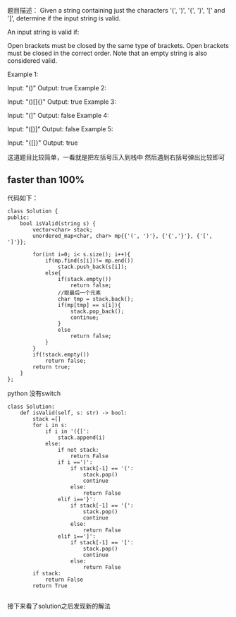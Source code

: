 题目描述：
Given a string containing just the characters '(', ')', '{', '}', '[' and ']', determine if the input string is valid.

An input string is valid if:

Open brackets must be closed by the same type of brackets.
Open brackets must be closed in the correct order.
Note that an empty string is also considered valid.

Example 1:

Input: "()"
Output: true
Example 2:

Input: "()[]{}"
Output: true
Example 3:

Input: "(]"
Output: false
Example 4:

Input: "([)]"
Output: false
Example 5:

Input: "{[]}"
Output: true

这道题目比较简单，一看就是把左括号压入到栈中  然后遇到右括号弹出比较即可
## faster than 100%
代码如下：
```
class Solution {
public:
    bool isValid(string s) {
        vector<char> stack;
        unordered_map<char, char> mp{{'(', ')'}, {'{','}'}, {'[', ']'}};
        
        for(int i=0; i< s.size(); i++){
            if(mp.find(s[i])!= mp.end())
                stack.push_back(s[i]);
            else{
                if(stack.empty())
                    return false;
                //取最后一个元素
                char tmp = stack.back();
                if(mp[tmp] == s[i]){
                    stack.pop_back();
                    continue;
                }
                else
                    return false;
            }
        }
        if(!stack.empty())
            return false;     
        return true;
    }
};
```



python 没有switch
```
class Solution:
    def isValid(self, s: str) -> bool:
        stack =[]
        for i in s:
            if i in '({[':
                stack.append(i)
            else:
                if not stack:
                    return False
                if i ==')':
                    if stack[-1] == '(':
                        stack.pop()
                        continue
                    else:
                        return False
                elif i=='}':
                    if stack[-1] == '{':
                        stack.pop()
                        continue
                    else:
                        return False
                elif i==']':
                    if stack[-1] == '[':
                        stack.pop()
                        continue
                    else:
                        return False
        if stack:
            return False
        return True
        
```

接下来看了solution之后发现新的解法
